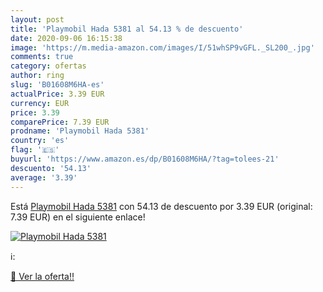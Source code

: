 ```yaml
---
layout: post
title: 'Playmobil Hada 5381 al 54.13 % de descuento'
date: 2020-09-06 16:15:38
image: 'https://m.media-amazon.com/images/I/51whSP9vGFL._SL200_.jpg'
comments: true
category: ofertas
author: ring
slug: 'B01608M6HA-es'
actualPrice: 3.39 EUR
currency: EUR
price: 3.39
comparePrice: 7.39 EUR
prodname: 'Playmobil Hada 5381'
country: 'es'
flag: '🇪🇸'
buyurl: 'https://www.amazon.es/dp/B01608M6HA/?tag=tolees-21'
descuento: '54.13'
average: '3.39'
---
```


Está [Playmobil Hada 5381](https://www.amazon.es/dp/B01608M6HA/?tag=tolees-21) con 54.13 de descuento por 3.39 EUR (original: 7.39 EUR) en el siguiente enlace!

[![Playmobil Hada 5381](https://m.media-amazon.com/images/I/51whSP9vGFL._SL200_.jpg)](https://www.amazon.es/dp/B01608M6HA/?tag=tolees-21)

ℹ️:


[🛒 Ver la oferta!!](https://www.amazon.es/dp/B01608M6HA/?tag=tolees-21)
